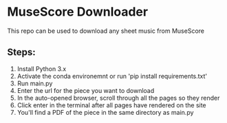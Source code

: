 # MuseScore Downloader

This repo can be used to download any sheet music from MuseScore

## Steps:

1. Install Python 3.x
2. Activate the conda environemnt or run 'pip install requirements.txt'
3. Run main.py
4. Enter the url for the piece you want to download
5. In the auto-opened browser, scroll through all the pages so they render
6. Click enter in the terminal after all pages have rendered on the site
7. You'll find a PDF of the piece in the same directory as main.py

